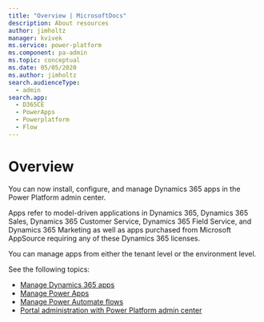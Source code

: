 ```yaml
---
title: "Overview | MicrosoftDocs"
description: About resources
author: jimholtz
manager: kvivek
ms.service: power-platform
ms.component: pa-admin
ms.topic: conceptual
ms.date: 05/05/2020
ms.author: jimholtz 
search.audienceType: 
  - admin
search.app:
  - D365CE
  - PowerApps
  - Powerplatform
  - Flow
---
```

# Overview

<!-- This was created for fwlink 2126968. Don't delete. -->

You can now install, configure, and manage Dynamics 365 apps in the Power Platform admin center.

Apps refer to model-driven applications in Dynamics 365, Dynamics 365 Sales, Dynamics 365 Customer Service, Dynamics 365 Field Service, and Dynamics 365 Marketing as well as apps purchased from Microsoft AppSource requiring any of these Dynamics 365 licenses.

You can manage apps from either the tenant level or the environment level.

See the following topics:

- [Manage Dynamics 365 apps](manage-apps.md)
- [Manage Power Apps](admin-manage-apps.md)
- [Manage Power Automate flows](manage-power-automate.md)
- [Portal administration with Power Platform admin center](https://docs.microsoft.com/powerapps/maker/portals/admin/power-platform-admin-center) 

